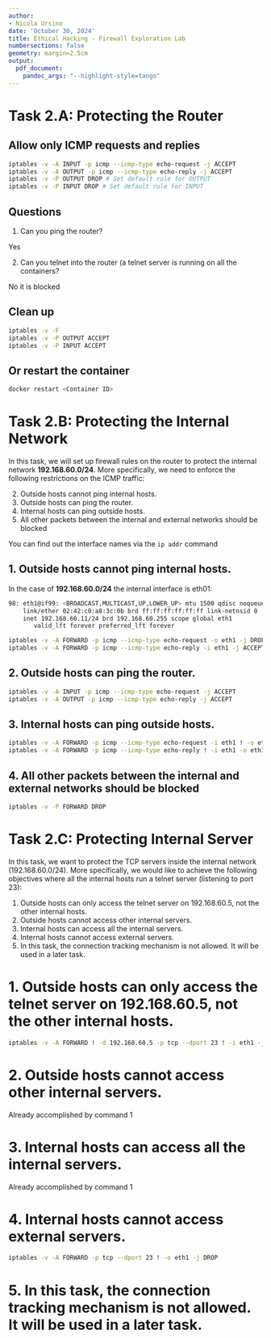 ```yaml
---
author:
- Nicola Ursino
date: 'October 30, 2024'
title: Ethical Hacking - Firewall Exploration Lab
numbersections: false
geometry: margin=2.5cm
output:
  pdf_document:
    pandoc_args: "--highlight-style=tango"
---
```


# Task 2.A: Protecting the Router

## Allow only ICMP requests and replies

``` bash
iptables -v -A INPUT -p icmp --icmp-type echo-request -j ACCEPT
iptables -v -A OUTPUT -p icmp --icmp-type echo-reply -j ACCEPT
iptables -v -P OUTPUT DROP # Set default rule for OUTPUT
iptables -v -P INPUT DROP # Set default rule for INPUT
```
## Questions
1. Can you ping the router?

Yes

2. Can you telnet into the router (a telnet server is running on all the containers?

No it is blocked

## Clean up
``` bash
iptables -v -F
iptables -v -P OUTPUT ACCEPT
iptables -v -P INPUT ACCEPT
```

## Or restart the container
``` bash
docker restart <Container ID>
```

# Task 2.B: Protecting the Internal Network
In this task, we will set up firewall rules on the router to protect the internal network **192.168.60.0/24**.
More specifically, we need to enforce the following restrictions on the ICMP traffic:

2. Outside hosts cannot ping internal hosts.
1. Outside hosts can ping the router.
3. Internal hosts can ping outside hosts.
4. All other packets between the internal and external networks should be blocked

You can find out the interface names via the `ip addr` command

## 1. Outside hosts cannot ping internal hosts.

In the case of **192.168.60.0/24** the internal interface is eth01:

``` bash
98: eth1@if99: <BROADCAST,MULTICAST,UP,LOWER_UP> mtu 1500 qdisc noqueue state UP group default
    link/ether 02:42:c0:a8:3c:0b brd ff:ff:ff:ff:ff:ff link-netnsid 0
    inet 192.168.60.11/24 brd 192.168.60.255 scope global eth1
       valid_lft forever preferred_lft forever
```
``` bash
iptables -v -A FORWARD -p icmp --icmp-type echo-request -o eth1 -j DROP
iptables -v -A FORWARD -p icmp --icmp-type echo-reply -i eth1 -j ACCEPT
```

## 2. Outside hosts can ping the router.
``` bash
iptables -v -A INPUT -p icmp --icmp-type echo-request -j ACCEPT
iptables -v -A OUTPUT -p icmp --icmp-type echo-reply -j ACCEPT
```

## 3. Internal hosts can ping outside hosts.
``` bash
iptables -v -A FORWARD -p icmp --icmp-type echo-request -i eth1 ! -o eth1 -j ACCEPT
iptables -v -A FORWARD -p icmp --icmp-type echo-reply ! -i eth1 -o eth1 -j ACCEPT
```

## 4. All other packets between the internal and external networks should be blocked
``` bash
iptables -v -P FORWARD DROP
```

# Task 2.C: Protecting Internal Server

In this task, we want to protect the TCP servers inside the internal network (192.168.60.0/24). More
specifically, we would like to achieve the following objectives where all the internal hosts run a
telnet server (listening to port 23):

1. Outside hosts can only access the  telnet server on 192.168.60.5, not the other internal hosts.
2. Outside hosts cannot access other internal servers.
3. Internal hosts can access all the internal servers.
4. Internal hosts cannot access external servers.
5. In this task, the connection tracking mechanism is not allowed. It will be used in a later task.

# 1. Outside hosts can only access the  telnet server on 192.168.60.5, not the other internal hosts.
``` bash
iptables -v -A FORWARD ! -d 192.168.60.5 -p tcp --dport 23 ! -i eth1 -j DROP
```

# 2. Outside hosts cannot access other internal servers.
Already accomplished by command 1

# 3. Internal hosts can access all the internal servers.
Already accomplished by command 1

# 4. Internal hosts cannot access external servers.

``` bash
iptables -v -A FORWARD -p tcp --dport 23 ! -o eth1 -j DROP
```

# 5. In this task, the connection tracking mechanism is not allowed. It will be used in a later task.
